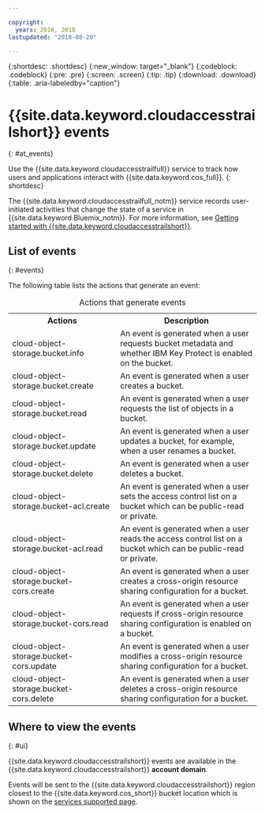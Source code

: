 ```yaml
---

copyright:
  years: 2016, 2018
lastupdated: "2018-08-20"

---
```


{:shortdesc: .shortdesc}
{:new_window: target="_blank"}
{:codeblock: .codeblock}
{:pre: .pre}
{:screen: .screen}
{:tip: .tip}
{:download: .download}
{:table: .aria-labeledby="caption"}


# {{site.data.keyword.cloudaccesstrailshort}} events
{: #at_events}

Use the {{site.data.keyword.cloudaccesstrailfull}} service to track how users and applications interact with {{site.data.keyword.cos_full}}.
{: shortdesc}

The {{site.data.keyword.cloudaccesstrailfull_notm}} service records user-initiated activities that change the state of a service in {{site.data.keyword.Bluemix_notm}}. For more information, see [Getting started with {{site.data.keyword.cloudaccesstrailshort}}](/docs/services/cloud-activity-tracker/index.html#getting-started-with-cla).



## List of events
{: #events}

The following table lists the actions that generate an event:

<table>
  <caption>Actions that generate events</caption>
  <tr>
    <th>Actions</th>
	  <th>Description</th>
  </tr>
  <tr>
    <td>cloud-object-storage.bucket.info</td>
	  <td>An event is generated when a user requests bucket metadata and whether IBM Key Protect is enabled on the bucket.</td>
  </tr>
  <tr>
    <td>cloud-object-storage.bucket.create</td>
	  <td>An event is generated when a user creates a bucket.</td>
  </tr>
  <tr>
    <td>cloud-object-storage.bucket.read</td>
	  <td>An event is generated when a user requests the list of objects in a bucket.</td>
  </tr>
  <tr>
    <td>cloud-object-storage.bucket.update</td>
	  <td>An event is generated when a user updates a bucket, for example, when a user renames a bucket.</td>
  </tr>
  <tr>
    <td>cloud-object-storage.bucket.delete</td>
	  <td>An event is generated when a user deletes a bucket.</td>
  </tr>
  <tr>
    <td>cloud-object-storage.bucket-acl.create</td>
	  <td>An event is generated when a user sets the access control list on a bucket which can be public-read or private.</td>
  </tr>
  <tr>
    <td>cloud-object-storage.bucket-acl.read</td>
	  <td>An event is generated when a user reads the access control list on a bucket which can be public-read or private.</td>
  </tr>
  <tr>
    <td>cloud-object-storage.bucket-cors.create</td>
	  <td>An event is generated when a user creates a cross-origin resource sharing configuration for a bucket.</td>
  </tr>
  <tr>
    <td>cloud-object-storage.bucket-cors.read</td>
	  <td>An event is generated when a user requests if cross-origin resource sharing configuration is enabled on a bucket.</td>
  </tr>
  <tr>
    <td>cloud-object-storage.bucket-cors.update</td>
	  <td>An event is generated when a user modifies a cross-origin resource sharing configuration for a bucket.</td>
  </tr>
  <tr>
    <td>cloud-object-storage.bucket-cors.delete</td>
	  <td>An event is generated when a user deletes a cross-origin resource sharing configuration for a bucket.</td>
  </tr>
</table>



## Where to view the events
{: #ui}

{{site.data.keyword.cloudaccesstrailshort}} events are available in the {{site.data.keyword.cloudaccesstrailshort}} **account domain**.

Events will be sent to the {{site.data.keyword.cloudaccesstrailshort}} region closest to the {{site.data.keyword.cos_short}} bucket location
which is shown on the [services supported page](/docs/services/cloud-object-storage/basics/services.html#integrated-service-availability).
